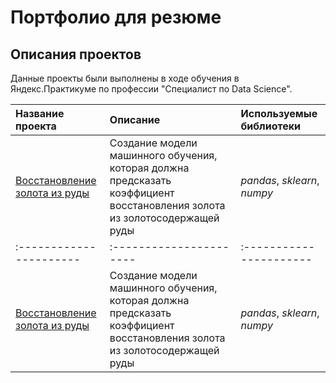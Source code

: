 # Портфолио для резюме



## Описания проектов 

Данные проекты были выполнены в ходе обучения в Яндекс.Практикуме по профессии "Специалист по Data Science".

| Название проекта | Описание | Используемые библиотеки | 
| :---------------------- | :---------------------- | :---------------------- |
| [Восстановление золота из руды](recovery_of_gold_from_ore) | Создание модели машинного обучения, которая должна предсказать коэффициент восстановления золота из золотосодержащей руды | *pandas*, *sklearn*, *numpy* |
| :---------------------- | :---------------------- | :---------------------- |
| [Восстановление золота из руды](recovery_of_gold_from_ore) | Создание модели машинного обучения, которая должна предсказать коэффициент восстановления золота из золотосодержащей руды | *pandas*, *sklearn*, *numpy* |
